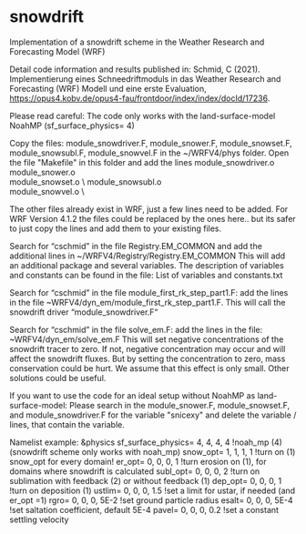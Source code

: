 # snowdrift
Implementation of a snowdrift scheme in the Weather Research and Forecasting Model (WRF)

Detail code information and results published in: Schmid, C (2021). Implementierung eines Schneedriftmoduls in das Weather Research and Forecasting (WRF) Modell und eine erste Evaluation, https://opus4.kobv.de/opus4-fau/frontdoor/index/index/docId/17236.

Please read careful:
The code only works with the land-surface-model NoahMP (sf_surface_physics= 4) 

Copy the files: module_snowdriver.F, module_snower.F, module_snowset.F, module_snowsubl.F, module_snowvel.F in the ~/WRFV4/phys folder. 
Open the file "Makefile" in this folder and add the lines 
module_snowdriver.o \
module_snower.o \
module_snowset.o \ 
module_snowsubl.o \
module_snowvel.o \


The other files already exist in WRF, just a few lines need to be added. 
For WRF Version 4.1.2 the files could be replaced by the ones here.. but its safer to just copy the lines and add them to your existing files.

Search for “cschmid” in the file Registry.EM_COMMON and add the additional lines in ~/WRFV4/Registry/Registry.EM_COMMON
This will add an additional package and several variables.
The description of variables and constants can be found in the file: List of variables and constants.txt

Search for “cschmid” in the file module_first_rk_step_part1.F: add the lines in the file ~WRFV4/dyn_em/module_first_rk_step_part1.F. 
This will call the snowdrift driver “module_snowdriver.F“

Search for “cschmid” in the file solve_em.F: add the lines in the file:
~WRFV4/dyn_em/solve_em.F
This will set negative concentrations of the snowdrift tracer to zero. If not, negative concentration may occur and will affect the snowdrift fluxes. But by setting the concentration to zero, mass conservation could be hurt. We assume that this effect is only small. Other solutions could be useful. 


If you want to use the code for an ideal setup without NoahMP as land-surface-model:
Please search in the module_snower.F, module_snowset.F, and module_snowdriver.F  for the variable "snicexy" and delete the variable / lines, that contain the variable.


Namelist example:
&physics
sf_surface_physics= 4, 4, 4, 4 !noah_mp (4) (snowdrift scheme only works with noah_mp)
snow_opt= 1, 1, 1, 1 !turn on (1) snow_opt for every domain!
er_opt= 0, 0, 0, 1 !turn erosion on (1), for domains where snowdrift is calculated
subl_opt= 0, 0, 0, 2 !turn on sublimation with feedback (2) or without feedback (1)
dep_opt= 0, 0, 0, 1 !turn on deposition (1)
ustlim= 0, 0, 0, 1.5 !set a limit for ustar, if needed (and er_opt =1)
rgro= 0, 0, 0, 5E-2 !set ground particle radius
esalt= 0, 0, 0, 5E-4 !set saltation coefficient, default 5E-4
pavel= 0, 0, 0, 0.2 !set a constant settling velocity
